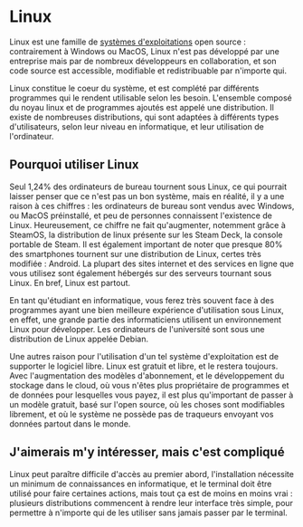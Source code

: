 # Linux

Linux est une famille de [systèmes d'exploitations](https://fr.wikipedia.org/wiki/Syst%C3%A8me_d%27exploitation) open source : contrairement à Windows ou MacOS, Linux n'est pas développé par une entreprise mais par de nombreux développeurs en collaboration, et son code source est accessible, modifiable et redistribuable par n'importe qui. 

Linux constitue le coeur du système, et est complété par différents programmes qui le rendent utilisable selon les besoin. L'ensemble composé du noyau linux et de programmes ajoutés est appelé une distribution. Il existe de nombreuses distributions, qui sont adaptées à différents types d'utilisateurs, selon leur niveau en informatique, et leur utilisation de l'ordinateur.

## Pourquoi utiliser Linux

Seul 1,24% des ordinateurs de bureau tournent sous Linux, ce qui pourrait laisser penser que ce n'est pas un bon système, mais en réalité, il y a une raison à ces chiffres : les ordinateurs de bureau sont vendus avec Windows, ou MacOS préinstallé, et peu de personnes connaissent l'existence de Linux. Heureusement, ce chiffre ne fait qu'augmenter, notemment grâce à SteamOS, la distribution de linux présente sur les Steam Deck, la console portable de Steam. Il est également important de noter que presque 80% des smartphones tournent sur une distribution de Linux, certes très modifiée : Android. La plupart des sites internet et des services en ligne que vous utilisez sont également hébergés sur des serveurs tournant sous Linux. En bref, Linux est partout.

En tant qu'étudiant en informatique, vous ferez très souvent face à des programmes ayant une bien meilleure expérience d'utilisation sous Linux, en effet, une grande partie des informaticiens utilisent un environnement Linux pour développer. Les ordinateurs de l'université sont sous une distribution de Linux appelée Debian. 

Une autres raison pour l'utilisation d'un tel système d'exploitation est de supporter le logiciel libre. Linux est gratuit et libre, et le restera toujours. Avec l'augmentation des modèles d'abonnement, et le développement du stockage dans le cloud, où vous n'êtes plus propriétaire de programmes et de données pour lesquelles vous payez, il est plus qu'important de passer à un modèle gratuit, basé sur l'open source, où les choses sont modifiables librement, et où le système ne possède pas de traqueurs envoyant vos données partout dans le monde.

## J'aimerais m'y intéresser, mais c'est compliqué

Linux peut paraître difficile d'accès au premier abord, l'installation nécessite un minimum de connaissances en informatique, et le terminal doit être utilisé pour faire certaines actions, mais tout ça est de moins en moins vrai : plusieurs distributions commencent à rendre leur interface très simple, pour permettre à n'importe qui de les utiliser sans jamais passer par le terminal. 
